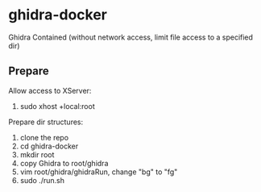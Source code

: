 # ghidra-docker
Ghidra Contained (without network access, limit file access to a specified dir)

## Prepare
Allow access to XServer:
1. sudo xhost +local:root

Prepare dir structures:
1. clone the repo
2. cd ghidra-docker
3. mkdir root
4. copy Ghidra to root/ghidra
5. vim root/ghidra/ghidraRun, change "bg" to "fg"
6. sudo ./run.sh

